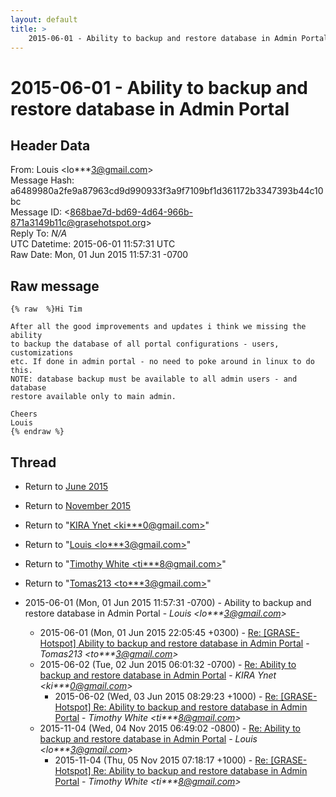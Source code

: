 ```yaml
---
layout: default
title: >
    2015-06-01 - Ability to backup and restore database in Admin Portal
---
```


# 2015-06-01 - Ability to backup and restore database in Admin Portal

## Header Data

From: Louis \<lo***3@gmail.com\><br>
Message Hash: a6489980a2fe9a87963cd9d990933f3a9f7109bf1d361172b3347393b44c10bc<br>
Message ID: \<868bae7d-bd69-4d64-966b-871a3149b11c@grasehotspot.org\><br>
Reply To: _N/A_<br>
UTC Datetime: 2015-06-01 11:57:31 UTC<br>
Raw Date: Mon, 01 Jun 2015 11:57:31 -0700<br>

## Raw message

```
{% raw  %}Hi Tim

After all the good improvements and updates i think we missing the ability 
to backup the database of all portal configurations - users, customizations 
etc. If done in admin portal - no need to poke around in linux to do this. 
NOTE: database backup must be available to all admin users - and database 
restore available only to main admin.

Cheers
Louis
{% endraw %}
```

## Thread

+ Return to [June 2015](/archive/2015/06)
+ Return to [November 2015](/archive/2015/11)

+ Return to "[KIRA Ynet <ki***0<span>@</span>gmail.com>](/authors/ki___0_at_gmail_com)"
+ Return to "[Louis <lo***3<span>@</span>gmail.com>](/authors/lo___3_at_gmail_com)"
+ Return to "[Timothy White <ti***8<span>@</span>gmail.com>](/authors/ti___8_at_gmail_com)"
+ Return to "[Tomas213 <to***3<span>@</span>gmail.com>](/authors/to___3_at_gmail_com)"

+ 2015-06-01 (Mon, 01 Jun 2015 11:57:31 -0700) - Ability to backup and restore database in Admin Portal - _Louis \<lo***3@gmail.com\>_
  + 2015-06-01 (Mon, 01 Jun 2015 22:05:45 +0300) - [Re: [GRASE-Hotspot] Ability to backup and restore database in Admin Portal](/archive/2015/06/e54f4edc38bb1e56f2a60f7a398b11416927992ae5bcb505029817540b1b3ae6) - _Tomas213 \<to***3@gmail.com\>_
  + 2015-06-02 (Tue, 02 Jun 2015 06:01:32 -0700) - [Re: Ability to backup and restore database in Admin Portal](/archive/2015/06/4fef9f7d21e267cb3668262d446422e8a0be639a07df0a681c47fcd71cb0b0e1) - _KIRA Ynet \<ki***0@gmail.com\>_
    + 2015-06-02 (Wed, 03 Jun 2015 08:29:23 +1000) - [Re: [GRASE-Hotspot] Re: Ability to backup and restore database in Admin Portal](/archive/2015/06/f996dc2a8e7df21112347d59704c0fa293d901bea1121cd1f3f26af0dd8d81e4) - _Timothy White \<ti***8@gmail.com\>_
  + 2015-11-04 (Wed, 04 Nov 2015 06:49:02 -0800) - [Re: Ability to backup and restore database in Admin Portal](/archive/2015/11/3a77b1aef65f9691a2d641a4a432fe3afdec989924d7f1c07a36acacc32cd808) - _Louis \<lo***3@gmail.com\>_
    + 2015-11-04 (Thu, 05 Nov 2015 07:18:17 +1000) - [Re: [GRASE-Hotspot] Re: Ability to backup and restore database in Admin Portal](/archive/2015/11/210a5c6e7aeab470417de45f1191855c65604aa08c2fccb6c565966873421581) - _Timothy White \<ti***8@gmail.com\>_

